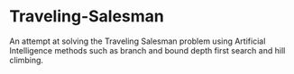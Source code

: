 # Traveling-Salesman
An attempt at solving the Traveling Salesman problem using Artificial Intelligence methods such as branch and bound depth first search and hill climbing.
